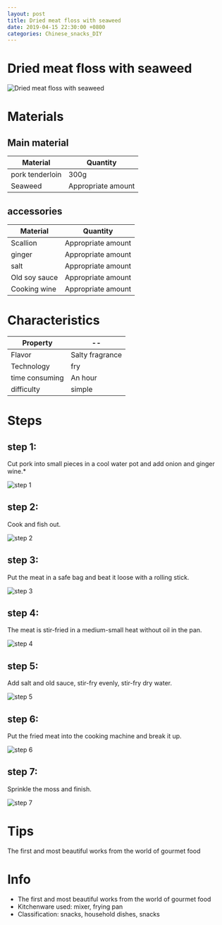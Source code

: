 ```yaml
---
layout: post
title: Dried meat floss with seaweed
date: 2019-04-15 22:30:00 +0800
categories: Chinese_snacks_DIY
---
```


# Dried meat floss with seaweed

![Dried meat floss with seaweed]({{site.baseurl}}/img/400091/400091.jpg)

# Materials


## Main material

Material|Quantity
--|--
pork tenderloin|300g
Seaweed|Appropriate amount

## accessories

Material|Quantity
--|--
Scallion|Appropriate amount
ginger|Appropriate amount
salt|Appropriate amount
Old soy sauce|Appropriate amount
Cooking wine|Appropriate amount

# Characteristics

Property|--
--|--
Flavor|Salty fragrance
Technology|fry
time consuming|An hour
difficulty|simple

# Steps

## step 1:

Cut pork into small pieces in a cool water pot and add onion and ginger wine.*

![step 1]({{site.baseurl}}/img/400091/1.jpg)

## step 2:

Cook and fish out.

![step 2]({{site.baseurl}}/img/400091/2.jpg)

## step 3:

Put the meat in a safe bag and beat it loose with a rolling stick.

![step 3]({{site.baseurl}}/img/400091/3.jpg)

## step 4:

The meat is stir-fried in a medium-small heat without oil in the pan.

![step 4]({{site.baseurl}}/img/400091/4.jpg)

## step 5:

Add salt and old sauce, stir-fry evenly, stir-fry dry water.

![step 5]({{site.baseurl}}/img/400091/5.jpg)

## step 6:

Put the fried meat into the cooking machine and break it up.

![step 6]({{site.baseurl}}/img/400091/6.jpg)

## step 7:

Sprinkle the moss and finish.

![step 7]({{site.baseurl}}/img/400091/7.jpg)

# Tips

The first and most beautiful works from the world of gourmet food

# Info

- The first and most beautiful works from the world of gourmet food
- Kitchenware used: mixer, frying pan
- Classification: snacks, household dishes, snacks